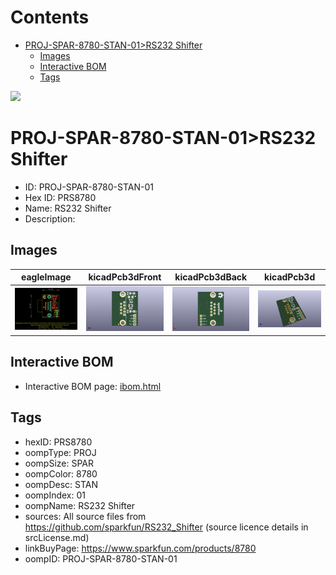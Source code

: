 



Contents
========

* [PROJ-SPAR-8780-STAN-01>RS232 Shifter](#proj-spar-8780-stan-01rs232-shifter)
	* [Images](#images)
	* [Interactive BOM](#interactive-bom)
	* [Tags](#tags)
  
![][im]
# PROJ-SPAR-8780-STAN-01>RS232 Shifter

- ID: PROJ-SPAR-8780-STAN-01
- Hex ID: PRS8780
- Name: RS232 Shifter
- Description: 

## Images
  
  

|eagleImage|kicadPcb3dFront|kicadPcb3dBack|kicadPcb3d|
| :---: | :---: | :---: | :---: |
|[![eagleImage](eagleImage_140.png)](eagleImage_.png)|[![kicadPcb3dFront](kicadPcb3dFront_140.png)](kicadPcb3dFront_.png)|[![kicadPcb3dBack](kicadPcb3dBack_140.png)](kicadPcb3dBack_.png)|[![kicadPcb3d](kicadPcb3d_140.png)](kicadPcb3d_.png)|

## Interactive BOM

- Interactive BOM page: [ibom.html](kicad/bom/ibom.html)

## Tags

- hexID: PRS8780
- oompType: PROJ
- oompSize: SPAR
- oompColor: 8780
- oompDesc: STAN
- oompIndex: 01
- oompName: RS232 Shifter
- sources: All source files from https://github.com/sparkfun/RS232_Shifter (source licence details in srcLicense.md)
- linkBuyPage: https://www.sparkfun.com/products/8780
- oompID: PROJ-SPAR-8780-STAN-01



[im]: kicadPcb3d_450.png
